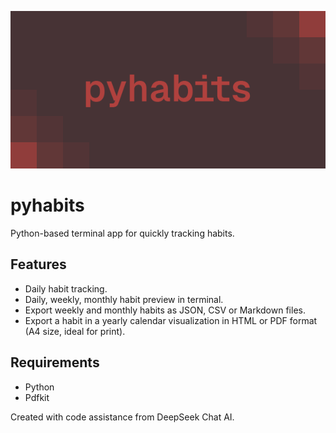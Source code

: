 ![pyhabits banner](assets/pyhabits-banner.png)

# pyhabits

Python-based terminal app for quickly tracking habits.

## Features

- Daily habit tracking.
- Daily, weekly, monthly habit preview in terminal.
- Export weekly and monthly habits as JSON, CSV or Markdown files.
- Export a habit in a yearly calendar visualization in HTML or PDF format (A4 size, ideal for print).

## Requirements

- Python
- Pdfkit

Created with code assistance from DeepSeek Chat AI.
